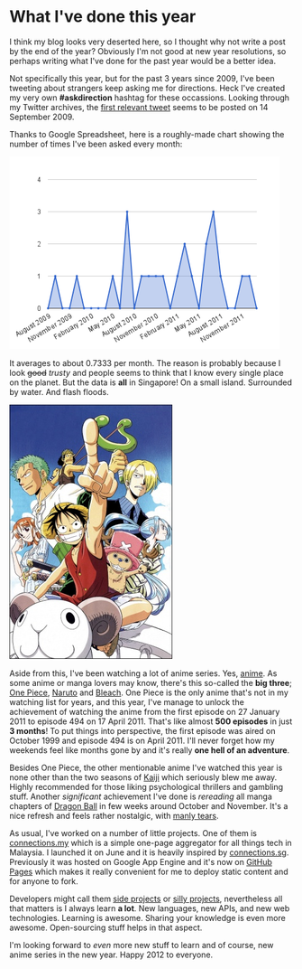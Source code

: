 What I've done this year
===

I think my blog looks very deserted here, so I thought why not write a post by the end of the year? Obviously I'm not good at new year resolutions, so perhaps writing what I've done for the past year would be a better idea.

Not specifically this year, but for the past 3 years since 2009, I've been tweeting about strangers keep asking me for directions. Heck I've created my very own **#askdirection** hashtag for these occassions. Looking through my Twitter archives, the [first relevant tweet](https://twitter.com/cheeaun/statuses/3967617758) seems to be posted on 14 September 2009.

Thanks to Google Spreadsheet, here is a roughly-made chart showing the number of times I've been asked every month:

![Area chart showing the number of times I've been asked for directions every month](../images/figures/chart/askdirection-monthly-area-chart.png)

It averages to about 0.7333 per month. The reason is probably because I look <del>good</del> *trusty* and people seems to think that I know every single place on the planet. But the data is **all** in Singapore! On a small island. Surrounded by water. And flash floods.

[![One Piece anime cover image](../images/artwork/entertainment/one-piece-anime-cover.jpg)](http://myanimelist.net/anime/21/One_Piece)

Aside from this, I've been watching a lot of anime series. Yes, [anime](http://en.wikipedia.org/wiki/Anime). As some anime or manga lovers may know, there's this so-called the **big three**; [One Piece](http://en.wikipedia.org/wiki/One_piece), [Naruto](http://en.wikipedia.org/wiki/Naruto) and [Bleach](http://en.wikipedia.org/wiki/Bleach). One Piece is the only anime that's not in my watching list for years, and this year, I've manage to unlock the achievement of watching the anime from the first episode on 27 January 2011 to episode 494 on 17 April 2011. That's like almost **500 episodes** in just **3 months**! To put things into perspective, the first episode was aired on October 1999 and episode 494 is on April 2011. I'll never forget how my weekends feel like months gone by and it's really **one hell of an adventure**.

Besides One Piece, the other mentionable anime I've watched this year is none other than the two seasons of [Kaiji](http://en.wikipedia.org/wiki/Kaiji_%28manga%29) which seriously blew me away. Highly recommended for those liking psychological thrillers and gambling stuff. Another *significant* achievement I've done is *rereading* all manga chapters of [Dragon Ball](http://en.wikipedia.org/wiki/Dragon_ball) in few weeks around October and November. It's a nice refresh and feels rather nostalgic, with [manly tears](http://9gag.com/gag/1364498).

As usual, I've worked on a number of little projects. One of them is [connections.my](http://connections.my/) which is a simple one-page aggregator for all things tech in Malaysia. I launched it on June and it is heavily inspired by [connections.sg](http://connections.sg/). Previously it was hosted on Google App Engine and it's now on [GitHub Pages](http://pages.github.com/) which makes it really convenient for me to deploy static content and for anyone to fork.

Developers might call them [side projects](http://rawsyntax.com/blog/importance-of-side-projects/) or [silly projects](http://engineering.slideshare.net/2011/08/the-importance-of-silly-projects/), nevertheless all that matters is I always learn **a lot**. New languages, new APIs, and new web technologies. Learning is awesome. Sharing your knowledge is even more awesome. Open-sourcing stuff helps in that aspect.

I'm looking forward to *even* more new stuff to learn and of course, new anime series in the new year. Happy 2012 to everyone.